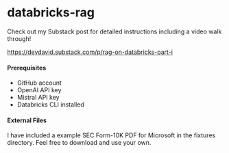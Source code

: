 # databricks-rag

Check out my Substack post for detailed instructions including a video walk through! 

https://devdavid.substack.com/p/rag-on-databricks-part-i

#### Prerequisites
- GitHub account
- OpenAI API key
- Mistral API key
- Databricks CLI installed

#### External Files
I have included a example SEC Form-10K PDF for Microsoft in the fixtures directory. Feel free to download and use your own.  
